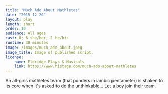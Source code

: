 ```yaml
---
title: "Much Ado About Mathletes"
date: "2015-12-20"
layout: play
length: short
order: 10
audience: All ages
cast: 8; 6 she/her, 2 he/his
runtime: 30 minutes
image: /images/much_ado_about.jpeg
image_title: Image of published script.
license:
    name: Eldridge Plays & Musicals
    link: https://www.histage.com/much-ado-about-mathletes
---
```


An all-girls mathletes team (that ponders in iambic pentameter) is shaken to its core when it's asked to do the unthinkable... Let a boy join their team.

